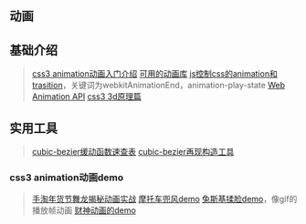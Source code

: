 ## 动画

## 基础介绍
> [css3 animation动画入门介绍](http://www.w3cplus.com/css3/CSS3-animation.html)
[可用的动画库](http://www.w3cplus.com/animation/web-animation-resources.html)
[js控制css的animation和trasition](http://www.w3cplus.com/animation/controlling-css-animations-transitions-javascript.html)，关键词为webkitAnimationEnd，animation-play-state
[Web Animation API](http://www.w3cplus.com/animation/web-animation-api-from-entry-to-the-top.html)
[css3 3d原理篇](http://www.w3cplus.com/css3/css-3d.html)


## 实用工具
> [cubic-bezier缓动函数速查表](http://easings.net/zh-cn)
[cubic-bezier再现构造工具](http://cubic-bezier.com/#.17,.67,.83,.67)

### css3 animation动画demo
> [手淘年货节舞龙揭秘动画实战](http://www.w3cplus.com/animation/dragon-dance-opening-animation.html)
[摩托车兜风demo](http://www.sunnyzhen.com/course/demo/motorcycle/index.html)
[兔斯基揉脸demo](https://www.web-tinker.com/article/20679.html)，像gif的播放帧动画
[财神动画的demo](http://hms.beibei.com/new/page/change?optype=add&page=1601/27-sprlottest)


